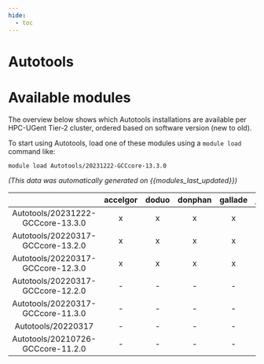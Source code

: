 ```yaml
---
hide:
  - toc
---
```


Autotools
=========

# Available modules


The overview below shows which Autotools installations are available per HPC-UGent Tier-2 cluster, ordered based on software version (new to old).

To start using Autotools, load one of these modules using a `module load` command like:

```shell
module load Autotools/20231222-GCCcore-13.3.0
```

*(This data was automatically generated on {{modules_last_updated}})*  

| |accelgor|doduo|donphan|gallade|joltik|shinx|
| :---: | :---: | :---: | :---: | :---: | :---: | :---: |
|Autotools/20231222-GCCcore-13.3.0|x|x|x|x|x|x|
|Autotools/20220317-GCCcore-13.2.0|x|x|x|x|x|x|
|Autotools/20220317-GCCcore-12.3.0|x|x|x|x|x|x|
|Autotools/20220317-GCCcore-12.2.0|-|-|-|-|-|x|
|Autotools/20220317-GCCcore-11.3.0|-|-|-|-|-|x|
|Autotools/20220317|-|-|-|-|-|x|
|Autotools/20210726-GCCcore-11.2.0|-|-|-|-|-|x|
